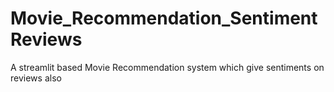 # Movie_Recommendation_SentimentReviews
A streamlit based Movie Recommendation system which give sentiments on reviews also
